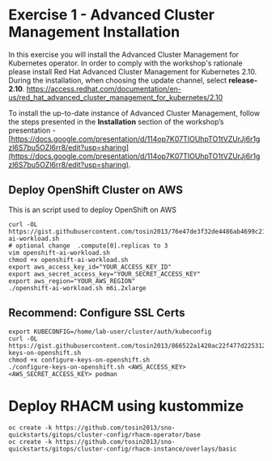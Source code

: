 # Exercise 1 - Advanced Cluster Management Installation 

In this exercise you will install the Advanced Cluster Management for Kubernetes operator. In order to comply with the workshop's rationale please install Red Hat Advanced Cluster Management for Kubernetes 2.10. During the installation, when choosing the update channel, select **release-2.10**.
https://access.redhat.com/documentation/en-us/red_hat_advanced_cluster_management_for_kubernetes/2.10

To install the up-to-date instance of Advanced Cluster Management, follow the steps presented in the **Installation** section of the workshop’s presentation - [https://docs.google.com/presentation/d/114op7K07TIOUhpTO1tVZUrJj6r1gzl6S7bu5OZl6rr8/edit?usp=sharing](https://docs.google.com/presentation/d/114op7K07TIOUhpTO1tVZUrJj6r1gzl6S7bu5OZl6rr8/edit?usp=sharing).

## Deploy OpenShift Cluster on AWS
This is an script used to deploy OpenShift on AWS
```
curl -OL https://gist.githubusercontent.com/tosin2013/76e47de3f32de4486ab4699c21b2188e/raw/959ae5dd2117edf124e4531cfae5216c722a3358/openshift-ai-workload.sh
# optional change  .compute[0].replicas to 3
vim openshift-ai-workload.sh
chmod +x openshift-ai-workload.sh
export aws_access_key_id="YOUR_ACCESS_KEY_ID"
export aws_secret_access_key="YOUR_SECRET_ACCESS_KEY"
export aws_region="YOUR_AWS_REGION"
./openshift-ai-workload.sh m6i.2xlarge
```

## Recommend: Configure SSL Certs
```
export KUBECONFIG=/home/lab-user/cluster/auth/kubeconfig
curl -OL https://gist.githubusercontent.com/tosin2013/866522a1420ac22f477d2253121b4416/raw/35d6fa88675d63b6ecf58a827df32356ccf3ddde/configure-keys-on-openshift.sh
chmod +x configure-keys-on-openshift.sh
./configure-keys-on-openshift.sh <AWS_ACCESS_KEY> <AWS_SECRET_ACCESS_KEY> podman 
```

# Deploy RHACM using kustommize
```
oc create -k https://github.com/tosin2013/sno-quickstarts/gitops/cluster-config/rhacm-operator/base
oc create -k https://github.com/tosin2013/sno-quickstarts/gitops/cluster-config/rhacm-instance/overlays/basic
```
